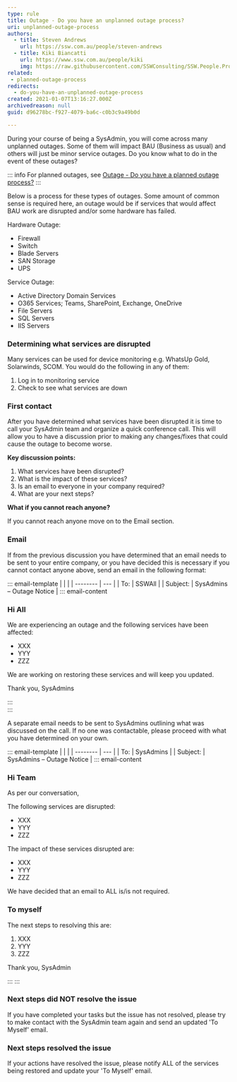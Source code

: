 ```yaml
---
type: rule
title: Outage - Do you have an unplanned outage process?
uri: unplanned-outage-process
authors:
  - title: Steven Andrews
    url: https://ssw.com.au/people/steven-andrews
  - title: Kiki Biancatti
    url: https://www.ssw.com.au/people/kiki
    img: https://raw.githubusercontent.com/SSWConsulting/SSW.People.Profiles/main/Kaique-Biancatti/Images/Kaique-Biancatti-Square.jpg
related:
 - planned-outage-process
redirects:
  - do-you-have-an-unplanned-outage-process
created: 2021-01-07T13:16:27.000Z
archivedreason: null
guid: d96278bc-f927-4079-ba6c-c0b3c9a49b0d

---
```


During your course of being a SysAdmin, you will come across many unplanned outages. Some of them will impact BAU (Business as usual) and others will just be minor service outages. Do you know what to do in the event of these outages?

<!--endintro-->

::: info
For planned outages, see [Outage - Do you have a planned outage process?](/planned-outage-process)
:::

Below is a process for these types of outages. Some amount of common sense is required here, an outage would be if services that would affect BAU work are disrupted and/or some hardware has failed.

Hardware Outage:

* Firewall
* Switch
* Blade Servers
* SAN Storage
* UPS

Service Outage:

* Active Directory Domain Services
* O365 Services; Teams, SharePoint, Exchange, OneDrive
* File Servers
* SQL Servers
* IIS Servers

### Determining what services are disrupted

Many services can be used for device monitoring e.g. WhatsUp Gold, Solarwinds, SCOM. You would do the following in any of them:

1. Log in to monitoring service
2. Check to see what services are down

### First contact

After you have determined what services have been disrupted it is time to call your SysAdmin team and organize a quick conference call. This will allow you to have a discussion prior to making any changes/fixes that could cause the outage to become worse.

**Key discussion points:**

1. What services have been disrupted?
2. What is the impact of these services?
3. Is an email to everyone in your company required?
4. What are your next steps?

**What if you cannot reach anyone?**

If you cannot reach anyone move on to the Email section.

### Email

If from the previous discussion you have determined that an email needs to be sent to your entire company, or you have decided this is necessary if you cannot contact anyone above, send an email in the following format:

::: email-template
|          |     |
| -------- | --- |
| To:      | SSWAll |
| Subject: | SysAdmins – Outage Notice |
::: email-content  

### Hi All

We are experiencing an outage and the following services have been affected:

* XXX
* YYY
* ZZZ

We are working on restoring these services and will keep you updated.

Thank you,
SysAdmins

:::  
:::

A separate email needs to be sent to SysAdmins outlining what was discussed on the call. If no one was contactable, please proceed with what you have determined on your own.

::: email-template
|          |     |
| -------- | --- |
| To:      | SysAdmins |
| Subject: | SysAdmins – Outage Notice |
::: email-content  

### Hi Team

As per our conversation,

The following services are disrupted:

* XXX
* YYY
* ZZZ

The impact of these services disrupted are:

* XXX
* YYY
* ZZZ

We have decided that an email to ALL is/is not required.

### To myself

The next steps to resolving this are:

1. XXX
2. YYY
3. ZZZ

Thank you,
SysAdmin

:::
:::

### Next steps did NOT resolve the issue

If you have completed your tasks but the issue has not resolved, please try to make contact with the SysAdmin team again and send an updated 'To Myself' email.

### Next steps resolved the issue

If your actions have resolved the issue, please notify ALL of the services being restored and update your 'To Myself' email.

